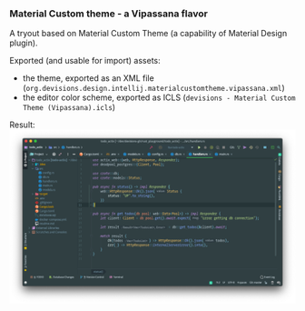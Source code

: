 ### Material Custom theme - a Vipassana flavor

A tryout based on Material Custom Theme (a capability of Material Design plugin).

Exported (and usable for import) assets:
- the theme, exported as an XML file (`org.devisions.design.intellij.materialcustomtheme.vipassana.xml`)
- the editor color scheme, exported as ICLS (`devisions - Material Custom Theme (Vipassana).icls`)


Result:
![](devisions_-_Material_Custom_Theme_Vipassana.png)
